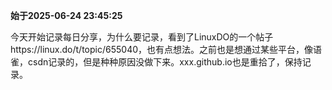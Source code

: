 

**始于2025-06-24 23:45:25**

今天开始记录每日分享，为什么要记录，看到了LinuxDO的一个帖子https://linux.do/t/topic/655040，也有点想法。之前也是想通过某些平台，像语雀，csdn记录的，但是种种原因没做下来。xxx.github.io也是重拾了，保持记录。
